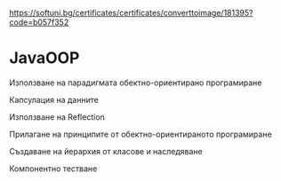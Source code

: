 https://softuni.bg/certificates/certificates/converttoimage/181395?code=b057f352
# JavaOOP
Използване на парадигмата обектно-ориентирано програмиране

Капсулация на данните

Използване на Reflection

Прилагане на принципите от обектно-ориентираното програмиране

Създаване на йерархия от класове и наследяване

Компонентно тестване
